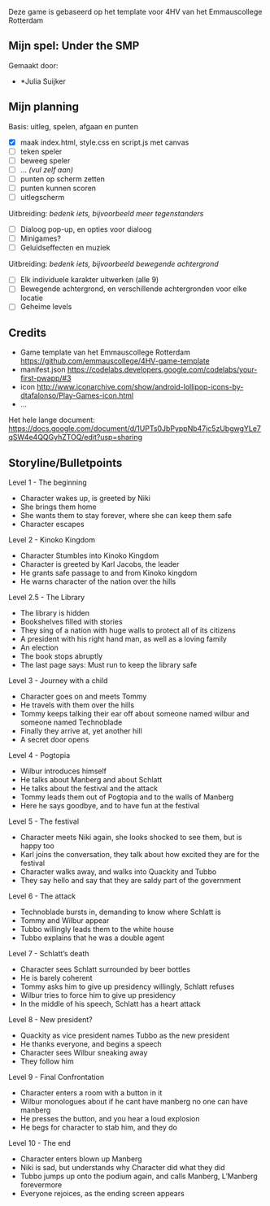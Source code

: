 Deze game is gebaseerd op het template voor 4HV van het Emmauscollege Rotterdam

## Mijn spel: Under the SMP
Gemaakt door:
- *Julia Suijker

## Mijn planning

Basis: uitleg, spelen, afgaan en punten
- [x] maak index.html, style.css en script.js met canvas
- [ ] teken speler
- [ ] beweeg speler
- [ ] ... *(vul zelf aan)*
- [ ] punten op scherm zetten
- [ ] punten kunnen scoren
- [ ] uitlegscherm

Uitbreiding: *bedenk iets, bijvoorbeeld meer tegenstanders*
- [ ] Dialoog pop-up, en opties voor dialoog
- [ ] Minigames?
- [ ] Geluidseffecten en muziek

Uitbreiding: *bedenk iets, bijvoorbeeld bewegende achtergrond*
- [ ] Elk individuele karakter uitwerken (alle 9)
- [ ] Bewegende achtergrond, en verschillende achtergronden voor elke locatie
- [ ] Geheime levels

## Credits
- Game template van het Emmauscollege Rotterdam https://github.com/emmauscollege/4HV-game-template
- manifest.json https://codelabs.developers.google.com/codelabs/your-first-pwapp/#3
- icon http://www.iconarchive.com/show/android-lollipop-icons-by-dtafalonso/Play-Games-icon.html
- ...

Het hele lange document: https://docs.google.com/document/d/1UPTs0JbPyppNb47jc5zUbgwgYLe7qSW4e4QQGyhZTOQ/edit?usp=sharing

## Storyline/Bulletpoints
Level 1 - The beginning
- Character wakes up, is greeted by Niki
- She brings them home
- She wants them to stay forever, where she can keep them safe
- Character escapes

Level 2 - Kinoko Kingdom
- Character Stumbles into Kinoko Kingdom
- Character is greeted by Karl Jacobs, the leader
- He grants safe passage to and from Kinoko kingdom
- He warns character of the nation over the hills

Level 2.5 - The Library
- The library is hidden
- Bookshelves filled with stories
- They sing of a nation with huge walls to protect all of its citizens
- A president with his right hand man, as well as a loving family
- An election
- The book stops abruptly
- The last page says: Must run to keep the library safe

Level 3 - Journey with a child
- Character goes on and meets Tommy
- He travels with them over the hills
- Tommy keeps talking their ear off about someone named wilbur and someone named Technoblade
- Finally they arrive at, yet another hill
- A secret door opens

Level 4 - Pogtopia
- Wilbur introduces himself
- He talks about Manberg and about Schlatt
- He talks about the festival and the attack
- Tommy leads them out of Pogtopia and to the walls of Manberg
- Here he says goodbye, and to have fun at the festival

Level 5 - The festival
- Character meets Niki again, she looks shocked to see them, but is happy too
- Karl joins the conversation, they talk about how excited they are for the festival
- Character walks away, and walks into Quackity and Tubbo
- They say hello and say that they are saldy part of the government

Level 6 - The attack
- Technoblade bursts in, demanding to know where Schlatt is
- Tommy and Wilbur appear
- Tubbo willingly leads them to the white house
- Tubbo explains that he was a double agent

Level 7 - Schlatt’s death
- Character sees Schlatt surrounded by beer bottles
- He is barely coherent
- Tommy asks him to give up presidency willingly, Schlatt refuses
- Wilbur tries to force him to give up presidency
- In the middle of his speech, Schlatt has a heart attack

Level 8 - New president?
- Quackity as vice president names Tubbo as the new president
- He thanks everyone, and begins a speech
- Character sees Wilbur sneaking away
- They follow him

Level 9 - Final Confrontation
- Character enters a room with a button in it
- Wilbur monologues about if he cant have manberg no one can have manberg
- He presses the button, and you hear a loud explosion
- He begs for character to stab him, and they do

Level 10 - The end
- Character enters blown up Manberg
- Niki is sad, but understands why Character did what they did
- Tubbo jumps up onto the podium again, and calls Manberg, L’Manberg forevermore
- Everyone rejoices, as the ending screen appears
